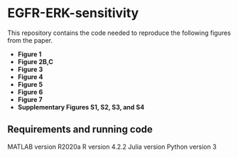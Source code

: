 # EGFR-ERK-sensitivity

This repository contains the code needed to reproduce the following figures from the paper.
* **Figure 1** 
* **Figure 2B,C** 
* **Figure 3** 
* **Figure 4**
* **Figure 5**
* **Figure 6**
* **Figure 7**
* **Supplementary Figures S1, S2, S3, and S4**

## Requirements and running code
MATLAB version R2020a
R version 4.2.2
Julia version 
Python version 3
